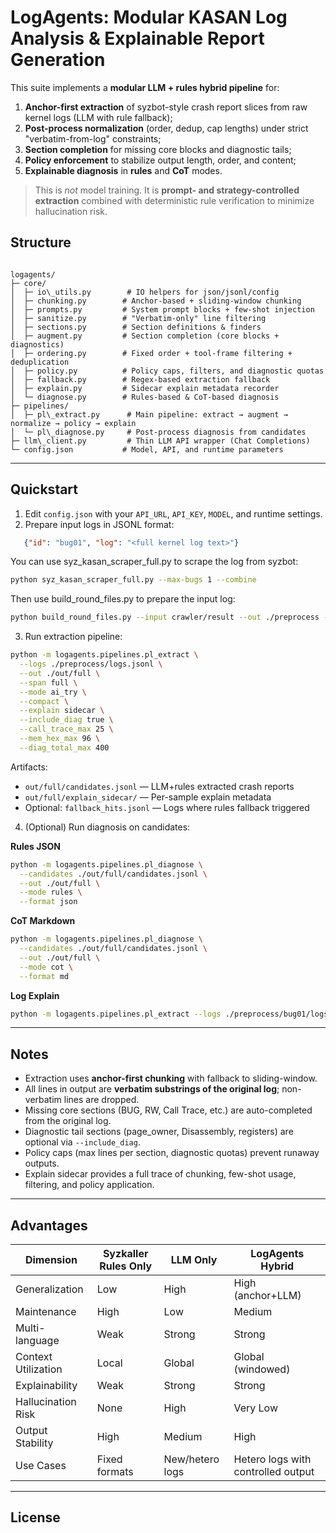 # LogAgents: Modular KASAN Log Analysis & Explainable Report Generation

This suite implements a **modular LLM + rules hybrid pipeline** for:
1. **Anchor-first extraction** of syzbot-style crash report slices from raw kernel logs (LLM with rule fallback);
2. **Post-process normalization** (order, dedup, cap lengths) under strict "verbatim-from-log" constraints;
3. **Section completion** for missing core blocks and diagnostic tails;
4. **Policy enforcement** to stabilize output length, order, and content;
5. **Explainable diagnosis** in **rules** and **CoT** modes.

> This is *not* model training. It is **prompt- and strategy-controlled extraction** combined with deterministic rule verification to minimize hallucination risk.



## Structure

```

logagents/
├─ core/
│  ├─ io\_utils.py        # IO helpers for json/jsonl/config
│  ├─ chunking.py        # Anchor-based + sliding-window chunking
│  ├─ prompts.py         # System prompt blocks + few-shot injection
│  ├─ sanitize.py        # "Verbatim-only" line filtering
│  ├─ sections.py        # Section definitions & finders
│  ├─ augment.py         # Section completion (core blocks + diagnostics)
│  ├─ ordering.py        # Fixed order + tool-frame filtering + deduplication
│  ├─ policy.py          # Policy caps, filters, and diagnostic quotas
│  ├─ fallback.py        # Regex-based extraction fallback
│  ├─ explain.py         # Sidecar explain metadata recorder
│  └─ diagnose.py        # Rules-based & CoT-based diagnosis
├─ pipelines/
│  ├─ pl\_extract.py      # Main pipeline: extract → augment → normalize → policy → explain
│  └─ pl\_diagnose.py     # Post-process diagnosis from candidates
├─ llm\_client.py         # Thin LLM API wrapper (Chat Completions)
└─ config.json           # Model, API, and runtime parameters

````

---

## Quickstart

1. Edit `config.json` with your `API_URL`, `API_KEY`, `MODEL`, and runtime settings.
2. Prepare input logs in JSONL format:
```json
   {"id": "bug01", "log": "<full kernel log text>"}
````
You can use syz_kasan_scraper_full.py to scrape the log from syzbot:

```bash
python syz_kasan_scraper_full.py --max-bugs 1 --combine 
```
Then use build_round_files.py to prepare the input log:
```bash
python build_round_files.py --input crawler/result --out ./preprocess --source crawler
```

3. Run extraction pipeline:

```bash
python -m logagents.pipelines.pl_extract \
  --logs ./preprocess/logs.jsonl \
  --out ./out/full \
  --span full \
  --mode ai_try \
  --compact \
  --explain sidecar \
  --include_diag true \
  --call_trace_max 25 \
  --mem_hex_max 96 \
  --diag_total_max 400
```

Artifacts:

* `out/full/candidates.jsonl` — LLM+rules extracted crash reports
* `out/full/explain_sidecar/` — Per-sample explain metadata
* Optional: `fallback_hits.jsonl` — Logs where rules fallback triggered

4. (Optional) Run diagnosis on candidates:

**Rules JSON**

```bash
python -m logagents.pipelines.pl_diagnose \
  --candidates ./out/full/candidates.jsonl \
  --out ./out/full \
  --mode rules \
  --format json
```

**CoT Markdown**

```bash
python -m logagents.pipelines.pl_diagnose \
  --candidates ./out/full/candidates.jsonl \
  --out ./out/full \
  --mode cot \
  --format md
```

**Log Explain**
```bash
python -m logagents.pipelines.pl_extract --logs ./preprocess/bug01/logs.jsonl --out  ./out/full --span full --mode ai_try --compact --explain sidecar --include_diag true   
```
---

## Notes

* Extraction uses **anchor-first chunking** with fallback to sliding-window.
* All lines in output are **verbatim substrings of the original log**; non-verbatim lines are dropped.
* Missing core sections (BUG, RW, Call Trace, etc.) are auto-completed from the original log.
* Diagnostic tail sections (page\_owner, Disassembly, registers) are optional via `--include_diag`.
* Policy caps (max lines per section, diagnostic quotas) prevent runaway outputs.
* Explain sidecar provides a full trace of chunking, few-shot usage, filtering, and policy application.

---

## Advantages

| Dimension           | Syzkaller Rules Only | LLM Only        | LogAgents Hybrid                   |
| ------------------- | -------------------- | --------------- | ---------------------------------- |
| Generalization      | Low                  | High            | High (anchor+LLM)                  |
| Maintenance         | High                 | Low             | Medium                             |
| Multi-language      | Weak                 | Strong          | Strong                             |
| Context Utilization | Local                | Global          | Global (windowed)                  |
| Explainability      | Weak                 | Strong          | Strong                             |
| Hallucination Risk  | None                 | High            | Very Low                           |
| Output Stability    | High                 | Medium          | High                               |
| Use Cases           | Fixed formats        | New/hetero logs | Hetero logs with controlled output |

---

## License

